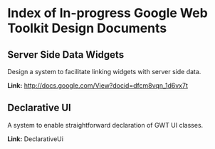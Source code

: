 # Index of In-progress Google Web Toolkit Design Documents

## Server Side Data Widgets
Design a system to facilitate linking widgets with server side data.

**Link:** http://docs.google.com/View?docid=dfcm8vqn_1d6vx7t

## Declarative UI
A system to enable straightforward declaration of GWT UI classes.

**Link:** DeclarativeUi
